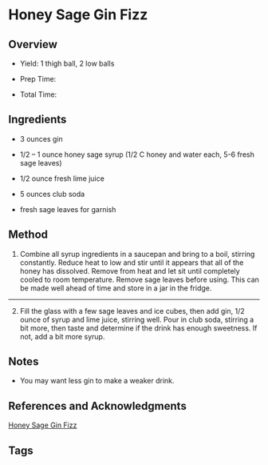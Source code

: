 # Honey Sage Gin Fizz

## Overview

- Yield: 1 thigh ball, 2 low balls

- Prep Time:

- Total Time:

## Ingredients

- 3 ounces gin

- 1/2 – 1 ounce honey sage syrup (1/2 C honey and water each, 5-6 fresh sage leaves)

- 1/2 ounce fresh lime juice

- 5 ounces club soda

- fresh sage leaves for garnish


## Method

1. Combine all syrup ingredients in a saucepan and bring to a boil, stirring constantly. Reduce heat to low and stir until it appears that all of the honey has dissolved. Remove from heat and let sit until completely cooled to room temperature. Remove sage leaves before using. This can be made well ahead of time and store in a jar in the fridge.
---
2. Fill the glass with a few sage leaves and ice cubes, then add gin, 1/2 ounce of syrup and lime juice, stirring well. Pour in club soda, stirring a bit more, then taste and determine if the drink has enough sweetness. If not, add a bit more syrup.

## Notes

- You may want less gin to make a weaker drink.

## References and Acknowledgments

[Honey Sage Gin Fizz](https://www.howsweeteats.com/2012/12/honey-sage-gin-fizz/)

## Tags


